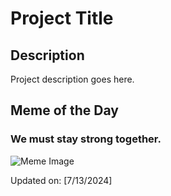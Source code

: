 # Project Title

## Description

Project description goes here.

## Meme of the Day

### We must stay strong together. 
![Meme Image](https://i.redd.it/hgfawjkoz2cd1.png)

Updated on: [7/13/2024]
